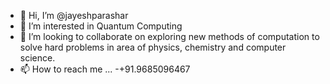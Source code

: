 - 👋 Hi, I’m @jayeshparashar
- 👀 I’m interested in Quantum Computing 
- 💞️ I’m looking to collaborate on exploring new methods of computation to solve hard problems in area of physics, chemistry and computer science.  
- 📫 How to reach me ... -+91.9685096467

<!---
jayeshparashar/jayeshparashar is a ✨ special ✨ repository because its `README.md` (this file) appears on your GitHub profile.
You can click the Preview link to take a look at your changes.
--->

